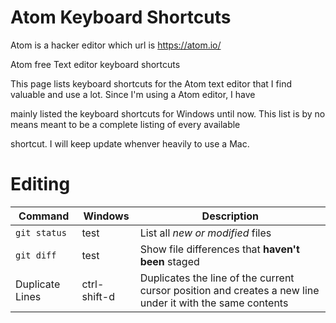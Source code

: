 # Atom Keyboard Shortcuts

Atom is a hacker editor which url is https://atom.io/

Atom free Text editor keyboard shortcuts

This page lists keyboard shortcuts for the Atom text editor that I find valuable and use a lot. Since I'm using a Atom editor, I have 

mainly listed the keyboard shortcuts for Windows until now. This list is by no means meant to be a complete listing of every available 

shortcut. I will keep update whenver heavily to use a Mac.


# Editing

| Command | Windows | Description |
| --- | --- | --- |
| `git status` | test | List all *new or modified* files |
| `git diff` | test |Show file differences that **haven't been** staged |
| Duplicate Lines | ctrl-shift-d | Duplicates the line of the current cursor position and creates a new line under it with the same contents|
